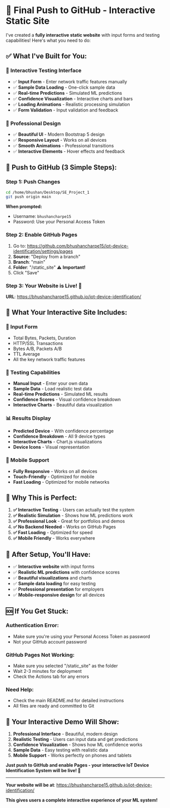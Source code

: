 # 🚀 Final Push to GitHub - Interactive Static Site

I've created a **fully interactive static website** with input forms and testing capabilities! Here's what you need to do:

## ✅ What I've Built for You:

### 🎯 **Interactive Testing Interface**
- ✅ **Input Form** - Enter network traffic features manually
- ✅ **Sample Data Loading** - One-click sample data
- ✅ **Real-time Predictions** - Simulated ML predictions
- ✅ **Confidence Visualization** - Interactive charts and bars
- ✅ **Loading Animations** - Realistic processing simulation
- ✅ **Form Validation** - Input validation and feedback

### 🎨 **Professional Design**
- ✅ **Beautiful UI** - Modern Bootstrap 5 design
- ✅ **Responsive Layout** - Works on all devices
- ✅ **Smooth Animations** - Professional transitions
- ✅ **Interactive Elements** - Hover effects and feedback

## 🚀 Push to GitHub (3 Simple Steps):

### **Step 1: Push Changes**
```bash
cd /home/bhushan/Desktop/SE_Project_1
git push origin main
```

**When prompted:**
- Username: `bhushancharpe15`
- Password: Use your Personal Access Token

### **Step 2: Enable GitHub Pages**
1. Go to: https://github.com/bhushancharpe15/iot-device-identification/settings/pages
2. **Source**: "Deploy from a branch"
3. **Branch**: "main"
4. **Folder**: "/static_site" ⚠️ **Important!**
5. Click "Save"

### **Step 3: Your Website is Live! 🎉**
**URL**: https://bhushancharpe15.github.io/iot-device-identification/

## 🎯 What Your Interactive Site Includes:

### **📝 Input Form**
- Total Bytes, Packets, Duration
- HTTP/SSL Transactions
- Bytes A/B, Packets A/B
- TTL Average
- All the key network traffic features

### **🧪 Testing Capabilities**
- **Manual Input** - Enter your own data
- **Sample Data** - Load realistic test data
- **Real-time Predictions** - Simulated ML results
- **Confidence Scores** - Visual confidence breakdown
- **Interactive Charts** - Beautiful data visualization

### **📊 Results Display**
- **Predicted Device** - With confidence percentage
- **Confidence Breakdown** - All 9 device types
- **Interactive Charts** - Chart.js visualizations
- **Device Icons** - Visual representation

### **📱 Mobile Support**
- **Fully Responsive** - Works on all devices
- **Touch-Friendly** - Optimized for mobile
- **Fast Loading** - Optimized for mobile networks

## 🌟 Why This is Perfect:

1. **✅ Interactive Testing** - Users can actually test the system
2. **✅ Realistic Simulation** - Shows how ML predictions work
3. **✅ Professional Look** - Great for portfolios and demos
4. **✅ No Backend Needed** - Works on GitHub Pages
5. **✅ Fast Loading** - Optimized for speed
6. **✅ Mobile Friendly** - Works everywhere

## 🎉 After Setup, You'll Have:

- ✅ **Interactive website** with input forms
- ✅ **Realistic ML predictions** with confidence scores
- ✅ **Beautiful visualizations** and charts
- ✅ **Sample data loading** for easy testing
- ✅ **Professional presentation** for employers
- ✅ **Mobile-responsive design** for all devices

## 🆘 If You Get Stuck:

### **Authentication Error:**
- Make sure you're using your Personal Access Token as password
- Not your GitHub account password

### **GitHub Pages Not Working:**
- Make sure you selected "/static_site" as the folder
- Wait 2-3 minutes for deployment
- Check the Actions tab for any errors

### **Need Help:**
- Check the main README.md for detailed instructions
- All files are ready and committed to Git

## 🎯 Your Interactive Demo Will Show:

1. **Professional Interface** - Beautiful, modern design
2. **Realistic Testing** - Users can input data and get predictions
3. **Confidence Visualization** - Shows how ML confidence works
4. **Sample Data** - Easy testing with realistic data
5. **Mobile Support** - Works perfectly on phones and tablets

**Just push to GitHub and enable Pages - your interactive IoT Device Identification System will be live! 🚀**

---

**Your website will be at**: https://bhushancharpe15.github.io/iot-device-identification/

**This gives users a complete interactive experience of your ML system!**

